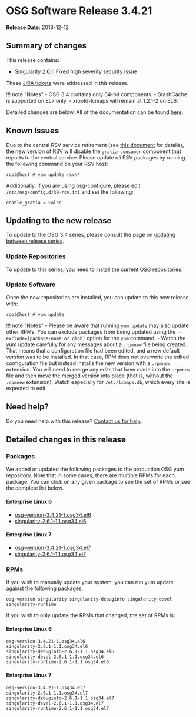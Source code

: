 OSG Software Release 3.4.21
===========================

**Release Date**: 2018-12-12

Summary of changes
------------------

This release contains:

-   [Singularity 2.6.1](https://github.com/singularityware/singularity/releases/tag/2.6.1): Fixed high severity security issue

These [JIRA tickets](https://jira.opensciencegrid.org/issues/?jql=project%20%3D%20SOFTWARE%20AND%20fixVersion%20%3D%203.4.21%20ORDER%20BY%20priority%20DESC%2C%20key%20DESC) were addressed in this release.

!!! note "Notes"
    -   OSG 3.4 contains only 64-bit components.
    -   StashCache is supported on EL7 only.
    -   xrootd-lcmaps will remain at 1.2.1-2 on EL6.

Detailed changes are below. All of the documentation can be found [here](/index.md).

Known Issues
------------

Due to the central RSV service retirement (see [this document](https://opensciencegrid.org/technology/policy/service-migrations-spring-2018/) for details),
the new version of RSV will disable the `gratia-consumer` component that reports to the central service.
Please update _all_ RSV packages by running the following command on your RSV host:

``` console
root@host # yum update rsv\*
```

Additionally, if you are using osg-configure, please edit `/etc/osg/config.d/30-rsv.ini` and set the following:

``` file
enable_gratia = False
```

Updating to the new release
---------------------------

To update to the OSG 3.4 series, please consult the page on [updating between release series](/release/release_series#updating-from-osg-31-32-33-to-33-or-34).

### Update Repositories

To update to this series, you need to [install the current OSG repositories](/common/yum#install-osg-repositories).

### Update Software

Once the new repositories are installed, you can update to this new release with:

``` console
root@host # yum update
```

!!! note "Notes"
    -   Please be aware that running `yum update` may also update other RPMs. You can exclude packages from being updated using the `--exclude=[package-name or glob]` option for the `yum` command.
    -   Watch the yum update carefully for any messages about a `.rpmnew` file being created. That means that a configuration file had been edited, and a new default version was to be installed. In that case, RPM does not overwrite the edited configuration file but instead installs the new version with a `.rpmnew` extension. You will need to merge any edits that have made into the `.rpmnew` file and then move the merged version into place (that is, without the `.rpmnew` extension). Watch especially for `/etc/lcmaps.db`, which every site is expected to edit.

Need help?
----------

Do you need help with this release? [Contact us for help](/common/help).

Detailed changes in this release
--------------------------------

### Packages

We added or updated the following packages to the production OSG yum repository. Note that in some cases, there are multiple RPMs for each package. You can click on any given package to see the set of RPMs or see the complete list below.

#### Enterprise Linux 6

-   [osg-version-3.4.21-1.osg34.el6](https://koji.chtc.wisc.edu/koji/search?match=glob&type=build&terms=osg-version-3.4.21-1.osg34.el6)
-   [singularity-2.6.1-1.1.osg34.el6](https://koji.chtc.wisc.edu/koji/search?match=glob&type=build&terms=singularity-2.6.1-1.1.osg34.el6)

#### Enterprise Linux 7

-   [osg-version-3.4.21-1.osg34.el7](https://koji.chtc.wisc.edu/koji/search?match=glob&type=build&terms=osg-version-3.4.21-1.osg34.el7)
-   [singularity-2.6.1-1.1.osg34.el7](https://koji.chtc.wisc.edu/koji/search?match=glob&type=build&terms=singularity-2.6.1-1.1.osg34.el7)

### RPMs

If you wish to manually update your system, you can run yum update against the following packages:

    osg-version singularity singularity-debuginfo singularity-devel singularity-runtime

If you wish to only update the RPMs that changed, the set of RPMs is:

#### Enterprise Linux 6

``` file
osg-version-3.4.21-1.osg34.el6
singularity-2.6.1-1.1.osg34.el6
singularity-debuginfo-2.6.1-1.1.osg34.el6
singularity-devel-2.6.1-1.1.osg34.el6
singularity-runtime-2.6.1-1.1.osg34.el6
```

#### Enterprise Linux 7

``` file
osg-version-3.4.21-1.osg34.el7
singularity-2.6.1-1.1.osg34.el7
singularity-debuginfo-2.6.1-1.1.osg34.el7
singularity-devel-2.6.1-1.1.osg34.el7
singularity-runtime-2.6.1-1.1.osg34.el7
```

